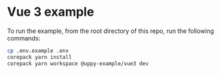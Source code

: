 # Vue 3 example

To run the example, from the root directory of this repo, run the following commands:

```sh
cp .env.example .env
corepack yarn install
corepack yarn workspace @uppy-example/vue3 dev
```
